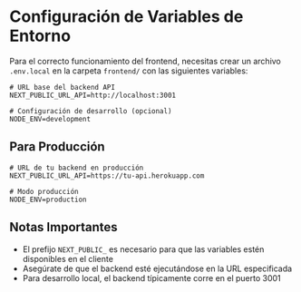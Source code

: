 # Configuración de Variables de Entorno

Para el correcto funcionamiento del frontend, necesitas crear un archivo `.env.local` en la carpeta `frontend/` con las siguientes variables:

```env
# URL base del backend API
NEXT_PUBLIC_URL_API=http://localhost:3001

# Configuración de desarrollo (opcional)
NODE_ENV=development
```

## Para Producción

```env
# URL de tu backend en producción
NEXT_PUBLIC_URL_API=https://tu-api.herokuapp.com

# Modo producción
NODE_ENV=production
```

## Notas Importantes

- El prefijo `NEXT_PUBLIC_` es necesario para que las variables estén disponibles en el cliente
- Asegúrate de que el backend esté ejecutándose en la URL especificada
- Para desarrollo local, el backend típicamente corre en el puerto 3001

